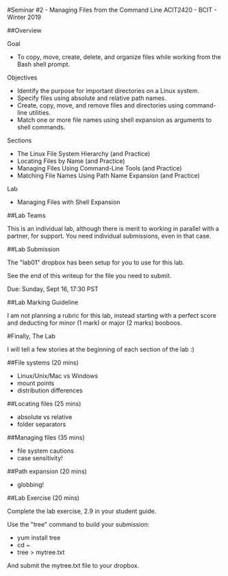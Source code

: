 #Seminar #2 - Managing Files from the Command Line
ACIT2420 - BCIT - Winter 2019

##Overview

Goal 
- To copy, move, create, delete, and organize files while
working from the Bash shell prompt.


Objectives 
- Identify the purpose for important directories on a Linux
system.
- Specify files using absolute and relative path names.
- Create, copy, move, and remove files and directories using
command-line utilities.
- Match one or more file names using shell expansion as
arguments to shell commands.


Sections
- The Linux File System Hierarchy (and Practice)
- Locating Files by Name (and Practice)
- Managing Files Using Command-Line Tools (and Practice)
- Matching File Names Using Path Name Expansion (and
Practice)

Lab
- Managing Files with Shell Expansion

##Lab Teams

This is an individual lab, although there is merit to working in parallel with a 
partner, for support. You need individual submissions, even in that case.

##Lab Submission

The "lab01" dropbox has been setup for you to use for this lab.

See the end of this writeup for the file you need to submit.

Due: Sunday, Sept 16, 17:30 PST

##Lab Marking Guideline

I am not planning a rubric for this lab, instead starting with a perfect score
and deducting for minor (1 mark) or major (2 marks) booboos.

#Finally, The Lab

I will tell a few stories at the beginning of each section of
the lab :)

##File systems (20 mins)

- Linux/Unix/Mac vs Windows
- mount points
- distribution differences

##Locating files (25 mins)

- absolute vs relative
- folder separators

##Managing files (35 mins)

- file system cautions
- case sensitivity!

##Path expansion (20 mins)

- globbing!

##Lab Exercise (20 mins)

Complete the lab exercise, 2.9 in your student guide.

Use the "tree" command to build your submission:

- yum install tree
- cd ~
- tree > mytree.txt

And submit the mytree.txt file to your dropbox.
